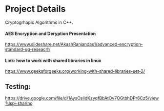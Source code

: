 # Project Details

Cryptogrhapic Algorithms in C++.

#### AES Encryption and Deryption Presentation

https://www.slideshare.net/AkashRanjandas1/advanced-encryption-standard-ug-reseacrh


#### Link: how to work with shared libraries in linux

https://www.geeksforgeeks.org/working-with-shared-libraries-set-2/


## Testing: 

https://drive.google.com/file/d/1AysOsildKzyqfBbAtOv7OGtbhDPr6Cz5/view?usp=sharing
